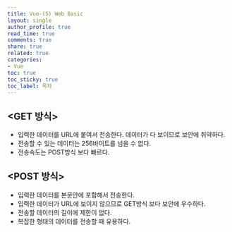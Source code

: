 ```yaml
---
title: Vue-(5) Web Basic
layout: single
author_profile: true
read_time: true
comments: true
share: true
related: true
categories:
- Vue
toc: true
toc_sticky: true
toc_label: 목차
---
```


## <GET 방식>
- 입력한 데이터를 URL에 붙여서 전송한다. 데이터가 다 보이므로 보안에 취약하다.
- 전송할 수 있는 데이터는 256바이트를 넘을 수 없다.
- 전송속도는 POST방식 보다 빠르다.

## <POST 방식>
- 입력한 데이터를 본문안에 포함해서 전송한다.
- 입력한 데이터가 URL에 보이지 않으므로 GET방식 보다 보안에 우수하다.
- 전송할 데이터의 길이에 제한이 없다.
- 복잡한 형태의 데이터를 전송할 때 유용하다.
